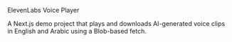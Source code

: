 ElevenLabs Voice Player

A Next.js demo project that plays and downloads AI-generated voice clips in English and Arabic using a Blob-based fetch.